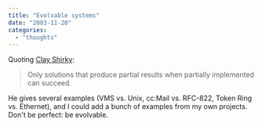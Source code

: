 ```yaml
---
title: "Evolvable systems"
date: "2003-11-20"
categories: 
  - "thoughts"
---
```


Quoting [Clay Shirky](http://www.shirky.com/writings/evolve.html):

> Only solutions that produce partial results when partially implemented can succeed.

He gives several examples (VMS vs. Unix, cc:Mail vs. RFC-822, Token Ring vs. Ethernet), and I could add a bunch of examples from my own projects. Don't be perfect: be evolvable.
